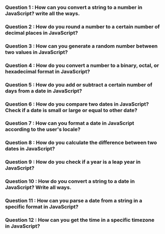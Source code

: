 ### Question 1 : How can you convert a string to a number in JavaScript? write all the ways.

### Question 2 : How do you round a number to a certain number of decimal places in JavaScript?

### Question 3 : How can you generate a random number between two values in JavaScript?

### Question 4 : How do you convert a number to a binary, octal, or hexadecimal format in JavaScript?

### Question 5 : How do you add or subtract a certain number of days from a date in JavaScript?

### Question 6 : How do you compare two dates in JavaScript? Check if a date is small or large or equal to other date?

### Question 7 : How can you format a date in JavaScript according to the user's locale?

### Question 8 : How do you calculate the difference between two dates in JavaScript?

### Question 9 : How do you check if a year is a leap year in JavaScript?

### Question 10 : How do you convert a string to a date in JavaScript? Write all ways.

### Question 11 : How can you parse a date from a string in a specific format in JavaScript?

### Question 12 : How can you get the time in a specific timezone in JavaScript?
